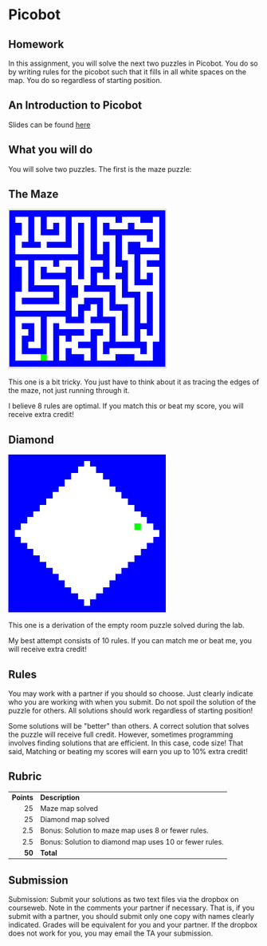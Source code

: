 # Picobot
## Homework

In this assignment, you will solve the next two puzzles in Picobot. You do so by writing rules for the picobot such that it fills in all white spaces on the map. You do so regardless of starting position.  

## An Introduction to Picobot 

Slides can be found [here](../slides/picobot.pdf "Picobot slides")

## What you will do

You will solve two puzzles. The first is the maze puzzle: 

## The Maze

![Picobot Maze](../labs/img/picobot_maze.png "This is a picobot maze") 

This one is a bit tricky. You just have to think about it as tracing the edges of the maze, not just running through it.

I believe 8 rules are optimal. If you match this or beat my score, you will receive extra credit! 

## Diamond

![Picobot Diamond](../labs/img/picobot_diamond.png "This is very similar to the empty room")

This one is a derivation of the empty room puzzle solved during the lab.

My best attempt consists of 10 rules. If you can match me or beat me, you will receive extra credit! 

## Rules

You may work with a partner if you should so choose. Just clearly indicate who you are working with when you submit. Do not spoil the solution of the puzzle for others. All solutions should work regardless of starting position!

Some solutions will be "better" than others. A correct solution that solves the puzzle will receive full credit. However, sometimes programming involves finding solutions that are efficient. In this case, code size! That said, Matching or beating my scores will earn you up to 10% extra credit! 

## Rubric

<table cellspacing="10">
	<tbody>
		<tr>
			<td><b>Points</b></td>
			<td><b>Description</b></td>
		</tr>
		<tr>
			<td align="right">25</td>
			<td>Maze map solved</td>
		</tr>
		<tr>
			<td align="right">25</td>
			<td>Diamond map solved</td>
		</tr>
		<tr>
			<td align="right">2.5</td>
			<td>Bonus: Solution to maze map uses 8 or fewer rules.</td>
		</tr>
		<tr>
			<td align="right">2.5</td>
			<td>Bonus: Solution to diamond map uses 10 or fewer rules.</td>
		</tr>
		<tr>
			<td align="right"><b>50</b></td>
			<td><b>Total</b></td>
		</tr>
	</tbody>
</table>

## Submission

Submission: Submit your solutions as two text files via the dropbox on courseweb. Note in the comments your partner if necessary. That is, if you submit with a partner, you should submit only one copy with names clearly indicated. Grades will be equivalent for you and your partner. If the dropbox does not work for you, you may email the TA your submission.  
